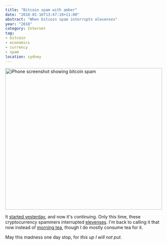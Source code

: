 ```yaml
---
title: "Bitcoin spam with amber"
date: "2018-01-16T13:47:18+11:00"
abstract: "When bitcoin spam interrupts elevenses"
year: "2018"
category: Internet
tag:
- bitcoin
- economics
- currency
- spam
location: sydney
---
```

<p><img src="https://rubenerd.com/files/2018/bitcoin-iphone@1x.jpg" srcset="https://rubenerd.com/files/2018/bitcoin-iphone@1x.jpg 1x, https://rubenerd.com/files/2018/bitcoin-iphone@2x.jpg 2x" alt="iPhone screenshot showing bitcoin spam" style="width:500px; height:450px;" /></p>

It [started yesterday], and now it's continuing. Only this time, these cryptocurrency spammers interrupted [elevenses]. I'm back to calling it that now instead of [morning tea], though I do mostly consume tea for it.

May this madness one day stop, for *this up I will not put*.

[started yesterday]: https://rubenerd.com/bitcoin-spam-and-cheese/
[elevenses]: https://en.wikipedia.org/wiki/Elevenses
[morning tea]: https://en.wikipedia.org/wiki/Elevenses#Australia_and_New_Zealand

